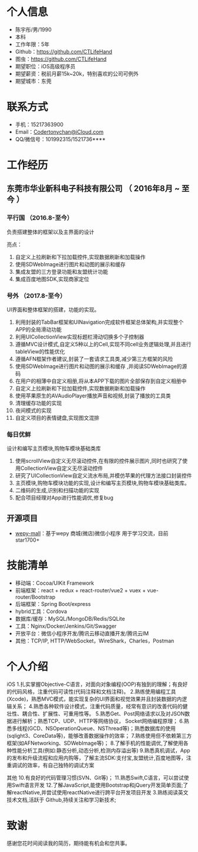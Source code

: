 # 个人信息

* 陈宇彤/男/1990
* 本科
* 工作年限：5年
* Github：https://github.com/CTLifeHand
* 图虫：https://github.com/CTLifeHand
* 期望职位：iOS高级程序员
* 期望薪资：税前月薪15k~20k，特别喜欢的公司可例外
* 期望城市：东莞

# 联系方式
* 手机：15217363900
* Email：Codertonychan@iCloud.com
* QQ/微信号：101992315/1521736****

# 工作经历

## 东莞市华业新科电子科技有限公司 （ 2016年8月 ~ 至今 ）

### 平行国 （2016.8-至今）
负责搭建整体的框架以及主界面的设计 

亮点：
1. 自定义上拉刷新和下拉加载控件,实现数据刷新和加载操作 
2. 使用SDWebImage进行图片和动图的展示和缓存 
3. 集成友盟的三方登录功能和友盟统计功能 
4. 集成百度地图SDK,实现商家定位 

### 号外 （2017.8-至今）
UI界面和整体框架的搭建，功能的实现。 
1. 利用封装的TabBar框架和UINavigation完成软件框架总体架构,并实现整个APP的全局滑动功能 
2. 利用UICollectionView实现标题栏滑动切换多个子控制器 
3. 遵循MVC设计模式,自定义5种以上的Cell,实现不同cell业务逻辑处理,并且进行tableView的性能优化 
4. 遵循AFN框架作者建议,封装了一套请求工具类,减少第三方框架的风险 
5. 使用SDWebImage进行图片和动图的展示和缓存 ,并阅读SDWebImage的源码 
6. 在用户的相薄中自定义相册,将从本APP下载的图片全部保存到自定义相册中 
7. 自定义上拉刷新和下拉加载控件,实现数据刷新和加载操作 
8. 使用苹果原生的AVAudioPlayer播放声音和视频,封装了播放的工具类 
9. 清理缓存功能的实现 
10. 夜间模式的实现 
11. 自定义项目的表情键盘,实现图文混排 

### 每日优鲜
设计和编写主页模块,购物车模块基础类库
1. 使用scrollView自定义无尽滚动控件,在有限的控件展示图片,同时也研究了使用CollectionView自定义无尽滚动控件 
2. 研究了UICollectionView自定义流水布局,并模仿苹果的代理方法接口封装控件 
3. 主页模块,购物车模块功能的实现,设计和编写主页模块,购物车模块基础类库。 
4. 二维码的生成,识别和扫描功能的实现 
5. 配合项目经理对App进行性能调优,修复bug 

## 开源项目

* [wepy-mall](https://github.com/dyq086/wepy-mall)：基于wepy 商城(微店)微信小程序 用于学习交流，目前star1700+

# 技能清单
* 移动端：Cocoa/UIKit Framework
* 前端框架：react + redux + react-router/vue2 + vuex + vue-router/Bootstrap
* 后端框架：Spring Boot/express
* hybrid工具：Cordova
* 数据库/缓存：MySQL/MongoDB/Redis/SQLite
* 工具：Nginx/Docker/Jenkins/Git/Swagger
* 开放平台：微信小程序开发/腾讯云移动直播开发/腾讯云IM
* 其他：TCP/IP, HTTP/WebSocket，WireShark，Charles，Postman

# 个人介绍
iOS
1.扎实掌握Objective-C语言，对面向对象编程(OOP)有独到的理解；有良好的代码风格，注重代码可读性(代码注释和文档注释)。 
2.熟练使用编程工具(Xcode)，熟悉MVC模式，能实现复杂的UI界面和视觉效果并且封装数据的内逻辑关系； 
4.熟悉各种软件设计模式，注重代码质量，经常有意识的改善代码的健壮性、耦合性、扩展性、可重用性等。 
5.熟悉Get、Post网络请求以及对JSON数据进行解析；熟悉TCP、UDP、HTTP等网络协议， Socket网络编程原理； 
6.熟悉多线程(GCD、NSOperationQueue、NSThread等)；熟悉数据库的使用(sqlight3、CoreData等)，能够改善数据操作的效率； 
7.熟练使用但不依赖第三方框架(如AFNetworking、SDWebImage等)； 
8.了解手机的性能调优,了解使用各种性能分析工具(例如:静态分析,动态分析,检测内存溢出等) 
9.熟悉真机调试，App的发布和升级流程和应用内购等，了解主流SDK:支付宝,友盟统计,百度地图等，注重调试的效率，有自己独特的调试方案 

其他
10.有良好的代码管理习惯(SVN、Git等)； 
11.熟悉Swift,C语言，可以尝试使用Swift语言开发 
12.了解JavaScript,能使用Bootstrap和jQuery开发简单页面;了解reactNative,并尝试使用reactNative进行跨平台开发项目开发 
3.熟练阅读英文技术文档,活跃于 Github,持续关注和学习新技术; 

# 致谢
感谢您花时间阅读我的简历，期待能有机会和您共事。